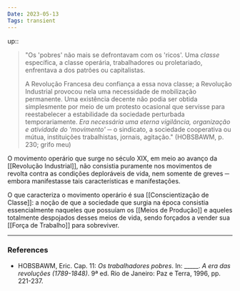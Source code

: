 ```yaml
---
Date: 2023-05-13
Tags: transient
---
```

up:: 

> "Os 'pobres' não mais se defrontavam com os 'ricos'. Uma *classe* específica, a classe operária, trabalhadores ou proletariado, enfrentava a dos patrões ou capitalistas.
> 
> A Revolução Francesa deu confiança a essa nova classe;
> a Revolução Industrial provocou nela uma necessidade de mobilização permanente.
> Uma existência decente não podia ser obtida simplesmente por meio de um protesto ocasional que servisse para reestabelecer a estabilidade da sociedade perturbada temporariamente.
> *Era necessária uma eterna vigilância, organização e atividade do 'movimento'* ─ o sindicato, a sociedade cooperativa ou mútua, instituições trabalhistas, jornais, agitação." (HOBSBAWM, p. 230; grifo meu)

O movimento operário que surge no século XIX, em meio ao avanço da [[Revolução Industrial]], não consistia puramente nos movimentos de revolta contra as condições deploráveis de vida, nem somente de greves ─ embora manifestasse tais características e manifestações.

O que caracteriza o movimento operário é sua [[Conscientização de Classe]]: a noção de que a sociedade que surgia na época consistia essencialmente naqueles que possuíam os [[Meios de Produção]] e aqueles totalmente despojados desses meios de vida, sendo forçados a vender sua [[Força de Trabalho]] para sobreviver. 

---
### References
- HOBSBAWM, Eric. Cap. 11: *Os trabalhadores pobres*. In: \_\_\_\_\_. *A era das revoluções (1789-1848)*. 9ª ed. Rio de Janeiro: Paz e Terra, 1996, pp. 221-237.